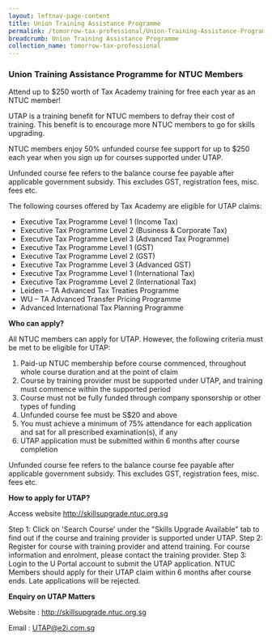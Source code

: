 ```yaml
---
layout: leftnav-page-content
title: Union Training Assistance Programme
permalink: /tomorrow-tax-professional/Union-Training-Assistance-Programme/
breadcrumb: Union Training Assistance Programme
collection_name: tomorrow-tax-professional
---
```


### **Union Training Assistance Programme for NTUC Members**

Attend up to $250 worth of Tax Academy training for free each year as an NTUC member!

UTAP is a training benefit for NTUC members to defray their cost of training. This benefit is to encourage more NTUC members to go for skills upgrading.

NTUC members enjoy 50% unfunded course fee support for up to $250 each year when you sign up for courses supported under UTAP.

Unfunded course fee refers to the balance course fee payable after applicable government subsidy. This excludes GST, registration fees, misc. fees etc.


The following courses offered by Tax Academy are eligible for UTAP claims:
-	Executive Tax Programme Level 1 (Income Tax) 
- Executive Tax Programme Level 2 (Business & Corporate Tax) 
- Executive Tax Programme Level 3 (Advanced Tax Programme) 
- Executive Tax Programme Level 1 (GST)
- Executive Tax Programme Level 2 (GST) 
- Executive Tax Programme Level 3 (Advanced GST) 
- Executive Tax Programme Level 1 (International Tax)
- Executive Tax Programme Level 2 (International Tax) 
- Leiden – TA Advanced Tax Treaties Programme 
- WU – TA Advanced Transfer Pricing Programme
- Advanced International Tax Planning Programme

**Who can apply?**

All NTUC members can apply for UTAP. However, the following criteria must be met to be eligible for UTAP:

1.	Paid-up NTUC membership before course commenced, throughout whole course duration and at the point of claim
2.	Course by training provider must be supported under UTAP, and training must commence within the supported period
3.	Course must not be fully funded through company sponsorship or other types of funding
4.	Unfunded course fee must be S$20 and above
5.	You must achieve a minimum of 75% attendance for each application and sat for all prescribed examination(s), if any
6.	UTAP application must be submitted within 6 months after course completion

Unfunded course fee refers to the balance course fee payable after applicable government subsidy. This excludes GST, registration fees, misc. fees etc.

**How to apply for UTAP?**

Access website http://skillsupgrade.ntuc.org.sg

Step 1: Click on 'Search Course' under the "Skills Upgrade Available" tab to find out if the course and training provider is supported under UTAP.
Step 2: Register for course with training provider and attend training. For course information and enrolment, please contact the training provider.
Step 3: Login to the U Portal account to submit the UTAP application. NTUC Members should apply for their UTAP claim within 6 months after course ends. Late applications will be rejected.

**Enquiry on UTAP Matters**

Website : http://skillsupgrade.ntuc.org.sg

Email : UTAP@e2i.com.sg


